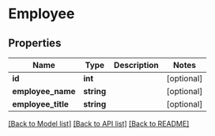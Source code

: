 # Employee

## Properties
Name | Type | Description | Notes
------------ | ------------- | ------------- | -------------
**id** | **int** |  | [optional] 
**employee_name** | **string** |  | [optional] 
**employee_title** | **string** |  | [optional] 

[[Back to Model list]](../../README.md#documentation-for-models) [[Back to API list]](../../README.md#documentation-for-api-endpoints) [[Back to README]](../../README.md)

